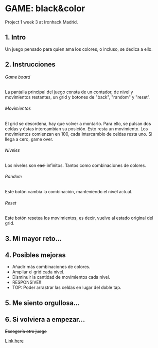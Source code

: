 # GAME: black&color
Project 1 week 3 at Ironhack Madrid.

## 1. Intro
Un juego pensado para quien ama los colores, o incluso, se dedica a ello.

## 2. Instrucciones
###### Game board
La pantalla principal del juego consta de un contador, de nivel y movimientos restantes, un grid  y botones de "back", "random" y "reset".

###### Movimientos
El grid se desordena, hay que volver a montarlo. Para ello, se pulsan dos celdas y éstas intercambian su posición. Esto resta un movimiento. 
Los movimientos comienzan en 100, cada intercambio de celdas resta uno. Si llega a cero, game over.

###### Niveles
Los niveles son ~~casi~~ infinitos. Tantos como combinaciones de colores.

###### Random
Este botón cambia la combinación, manteniendo el nivel actual.

###### Reset
Este botón resetea los movimientos, es decir, vuelve al estado original del grid.

## 3. Mi mayor reto...


## 4. Posibles mejoras
- Añadir más combinaciones de colores.
- Ampliar el grid cada nivel. 
- Disminuir la cantidad de movimientos cada nivel.
- RESPONSIVE!!
- TOP: Poder arrastrar las celdas en lugar del doble tap.

## 5. Me siento orgullosa...


## 6. Si volviera a empezar...
~~Escogería otro juego~~

[Link here](https://pauromeropau.github.io/black-colors/)

